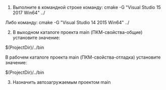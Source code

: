 1) Выполните в командной строке команду: cmake -G "Visual Studio 15 2017 Win64" ../


Либо команду: cmake -G "Visual Studio 14 2015 Win64" ../


2) В выходном каталоге проекта main (ПКМ-свойства-общие) установите значение:


$(ProjectDir)/../bin


В рабочем каталоге проекта main (ПКМ-свойства-отладка) установите значение:


$(ProjectDir)/../bin


3) Назначить автозагружаемым проектом main